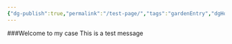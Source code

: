 ```yaml
---
{"dg-publish":true,"permalink":"/test-page/","tags":"gardenEntry","dgHomeLink":true,"dgPassFrontmatter":false}
---
```


###Welcome to my case
This is a test message